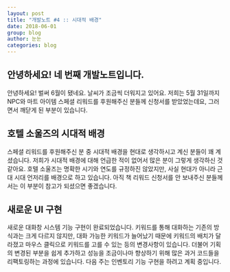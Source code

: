 ```yaml
---
layout: post
title: "개발노트 #4 :: 시대적 배경"
date: 2018-06-01
group: blog
author: 눈눈
categories: blog
---
```


## 안녕하세요! 네 번째 개발노트입니다.

안녕하세요! 벌써 6월이 됐네요. 날씨가 조금씩 더워지고 있어요.
저희는 5월 31일까지 NPC와 마트 아이템 스페셜 리워드를 후원해주신 분들께 신청서를 받았었는데요, 그러면서 깨닫게 된 부분이 있습니다.


## 호텔 소울즈의 시대적 배경

스페셜 리워드를 후원해주신 분 중 시대적 배경을 현대로 생각하시고 계신 분들이 꽤 계셨습니다.
저희가 시대적 배경에 대해 언급한 적이 없어서 많은 분이 그렇게 생각하신 것 같아요.
호텔 소울즈는 명확한 시기와 연도를 규정하진 않았지만, 사실 현대가 아니라 근대 시대 언저리를 배경으로 하고 있습니다.
아직 책 리워드 신청서를 안 보내주신 분들께서는 이 부분이 참고가 되셨으면 좋겠습니다.



## 새로운 UI 구현

새로운 대화창 시스템 기능 구현이 완료되었습니다. 키워드를 통해 대화하는 기존의 방식과는 크게 다르지 않지만, 대화 가능한 키워드가 늘어났기 때문에 키워드의 배치가 달라졌고
마우스 클릭으로 키워드를 고를 수 있는 등의 변경사항이 있습니다.
더불어 기획의 변경된 부분을 쉽게 추가하고 성능을 조금이나마 향상하기 위해 많은 과거 코드들을 리팩토링하는 과정에 있습니다.
다음 주는 인벤토리 기능 구현을 하려고 계획 중입니다.
